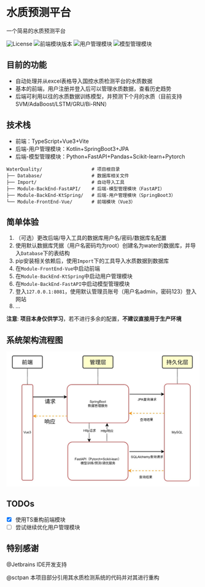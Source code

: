 # 水质预测平台
一个简易的水质预测平台

![License](https://img.shields.io/badge/License-MIT-yellow.svg)
![前端模块版本](https://img.shields.io/badge/前端模块-3.0.0-blue.svg)
![用户管理模块](https://img.shields.io/badge/用户管理模块-0.1.0-blue.svg)
![模型管理模块](https://img.shields.io/badge/模型管理模块-0.2.0-blue.svg)

## 目前的功能
- 自动处理并从excel表格导入国控水质检测平台的水质数据
- 基本的前端，用户注册并登入后可以管理水质数据，查看历史趋势
- 后端可利用以往的水质数据训练模型，并预测下个月的水质（目前支持SVM/AdaBoost/LSTM/GRU/Bi-RNN）


## 技术栈
- 前端：TypeScript+Vue3+Vite
- 后端-用户管理模块：Kotlin+SpringBoot3+JPA
- 后端-模型管理模块：Python+FastAPI+Pandas+Scikit-learn+Pytorch

```plaintext
WaterQuality/                  # 项目根目录
├── Database/                  # 数据库相关文件
├── Import/                    # 自动导入工具
├── Module-BackEnd-FastAPI/    # 后端-模型管理模块（FastAPI）
├── Module-BackEnd-KtSpring/   # 后端-用户管理模块（SpringBoot3）
└── Module-FrontEnd-Vue/       # 前端模块（Vue3）
```

## 简单体验
1. （可选）更改后端/导入工具的数据库用户名/密码/数据库名配置
2. 使用默认数据库凭据（用户名密码均为root）创建名为water的数据库，并导入`Database`下的表结构
3. pip安装相关依赖后，使用`Import`下的工具导入水质数据到数据库
4. 在`Module-FrontEnd-Vue`中启动前端
5. 在`Module-BackEnd-KtSpring`中启动用户管理模块
6. 在`Module-BackEnd-FastAPI`中启动模型管理模块
7. 登入`127.0.0.1:8081`，使用默认管理员账号（用户名admin，密码123）登入网站
8. ...

**注意**: **项目本身仅供学习**，若不进行多余的配置，**不建议直接用于生产环境**

## 系统架构流程图
![系统架构流程图](Flow.jpg)

## TODOs
- [x] 使用TS重构前端模块
- [ ] 尝试继续优化用户管理模块

## 特别感谢
@Jetbrains IDE开发支持

@sctpan 本项目部分引用其水质检测系统的代码并对其进行重构